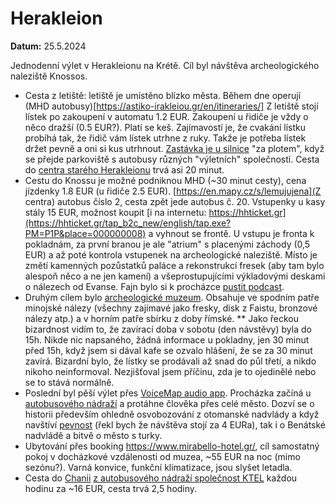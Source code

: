 # Herakleion

**Datum:** 25.5.2024
 
Jednodenní výlet v Herakleionu na Krétě.
Cíl byl návštěva archeologického naleziště Knossos.

* Cesta z letiště: letiště je umístěno blízko města. Během dne operují (MHD autobusy)[https://astiko-irakleiou.gr/en/itineraries/]
  Z letiště stojí lístek po zakoupení v automatu 1.2 EUR. Zakoupení u řidiče je vždy o něco dražší (0.5 EUR?).
  Platí se keš. Zajímavostí je, že cvakání lístku probíhá tak, že řidič vám lístek utrhne z ruky.
  Takže je potřeba lístek držet pevně a oni si kus utrhnout.
  [Zastávka je u silnice](https://en.mapy.cz/s/putudohahu) "za plotem", když se přejde parkoviště s autobusy různých "výletních" společností.
  Cesta do [centra starého Herakleionu](https://en.mapy.cz/s/lemujujena) trvá asi 20 minut.
* Cestu do Knossu je možné podniknou MHD (~30 minut cesty), cena jízdenky 1.8 EUR (u řidiče 2.5 EUR).
  [https://en.mapy.cz/s/lemujujena](Z centra) autobus číslo 2, cesta zpět jede autobus č. 20.
  Vstupenky u kasy stály 15 EUR, možnost koupit 
  [i na internetu: https://hhticket.gr](https://hhticket.gr/tap_b2c_new/english/tap.exe?PM=P1P&place=000000008)
  a vyhnout se frontě. U vstupu je fronta k pokladnám, za první branou
  je ale "atrium" s placenými záchody (0,5 EUR) a až poté kontrola vstupenek na archeologické naleziště.
  Místo je změtí kamenných pozůstatků paláce a rekonstrukcí fresek (aby tam bylo alespoň něco a ne jen kamení)
  a všeprostupujícími výkladovými deskami o nálezech od Evanse.
  Fajn bylo si k procházce [pustit podcast](https://shows.acast.com/the-ancients/episodes/knossos).
* Druhým cílem bylo [archeologické muzeum](https://en.mapy.cz/s/loronejofe). Obsahuje ve spodním patře minojské nálezy (všechny zajímavé jako fresky,
  disk z Faistu, bronzové nálezy atp.) a v horním patře sbírku z doby římské. 
 ** Jako řeckou bizardnost vidím to, že zavírací doba v sobotu (den návstěvy) byla do 15h. Nikde nic napsaného, žádná informace u pokladny,
    jen 30 minut před 15h, když jsem si dával kafe se ozvalo hlášení, že se za 30 minut zavírá. Bizardní bylo, že lístky se prodávali až snad do půl třetí,
    a nikdo nikoho neinformoval. Nezjišťoval jsem příčinu, zda je to ojedinělé nebo se to stává normálně.
* Poslední byl pěší výlet přes [VoiceMap audio app](https://voicemap.me/tour/heraklion/a-stroll-through-the-layers-of-heraklion-s-historical-treasures).
  Procházka začíná u [autobusového nádraží](https://en.mapy.cz/s/mebosunane) 
  a protáhne člověka přes celé město. Dozví se o historii především ohledně osvobozování z otomanské nadvlády
  a když navštíví [pevnost](https://en.mapy.cz/s/bapazaduga) (řekl bych že návštěva stojí za 4 EURa), tak i o Benátské nadvládě a bitvě o město s turky.
* Ubytování přes booking https://www.mirabello-hotel.gr/, cíl samostatný pokoj v docházkové vzdálenosti od muzea, ~55 EUR na noc (mimo sezónu?).
  Varná konvice, funkční klimatizace, jsou slyšet letadla.
* Cesta do [Chanii](https://en.mapy.cz/s/culevuluza) [z autobusového nádraží společnost KTEL](https://www.e-ktel.com/en/tourist-guide/cities) každou hodinu za ~16 EUR, cesta trvá 2,5 hodiny.
